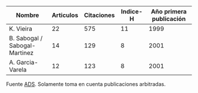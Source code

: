 
| Nombre | Articulos | Citaciones | Indice-H | Año primera publicación |
| ------ | --------- | ---------| ----------| ------------------ |
| K. Vieira | 22 | 575 | 11 | 1999 | 
| B. Sabogal / Sabogal-Martinez | 14 | 129 | 8 | 2001 |
| A. Garcia-Varela | 12 | 123 | 8 | 2001 | 

Fuente [ADS](http://adsabs.harvard.edu/).
Solamente toma en cuenta publicaciones arbitradas.
